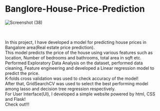 # Banglore-House-Price-Prediction

![Screenshot (38)](https://github.com/user-attachments/assets/ee944b63-f52d-43ee-a30d-a00de8abffc8)


<br><br>
In this project, I have developed a model for predicting house prices in Bangalore area(Real estate price prediction).<br>
This model predicts the price of the house using various features such as location, Number of bedrooms and bathrooms, total area in sqft etc.<br>
Performed Exploratory Data Analysis on the dataset, performed data cleaning, Feature engineering and developed a Linear regression model to predict the price.<br>
K-folds cross validation was used to check accuracy of the model!<br>
After that, GridSearchCV was used to select the best performing model among lasso and decision tree regression respectively.<br>
For User Interface(UI), I developed a simple website powered by html, CSS and Flask!<br>
Check out!!!<br><br>
